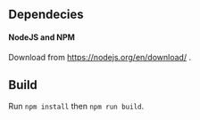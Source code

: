 ## Dependecies

#### NodeJS and NPM
Download from https://nodejs.org/en/download/ .

## Build

Run `npm install` then `npm run build`.